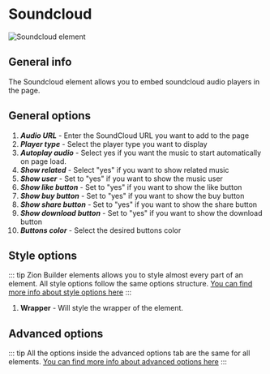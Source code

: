 # Soundcloud

![Soundcloud element](/assets/images/elements/soundcloud.png)

## General info

The Soundcloud element allows you to embed soundcloud audio players in the page.

## General options

1. ***Audio URL*** - Enter the SoundCloud URL you want to add to the page
2. ***Player type*** - Select the player type you want to display
3. ***Autoplay audio*** - Select yes if you want the music to start automatically on page load.
4. ***Show related*** - Select "yes" if you want to show related music
5. ***Show user*** - Set to "yes" if you want to show the music user
6. ***Show like button*** - Set to "yes" if you want to show the like button
7. ***Show buy button*** - Set to "yes" if you want to show the buy button
8. ***Show share button*** - Set to "yes" if you want to show the share button
9. ***Show download button*** - Set to "yes" if you want to show the download button
10. ***Buttons color*** - Select the desired buttons color

## Style options

::: tip
Zion Builder elements allows you to style almost every part of an element. All style options follow the same options structure. [You can find more info about style options here](/features/element-styles)
:::

1. **Wrapper** - Will style the wrapper of the element.

## Advanced options

::: tip
All the options inside the advanced options tab are the same for all elements. [You can find more info about advanced options here](/features/advanced-options)
:::
